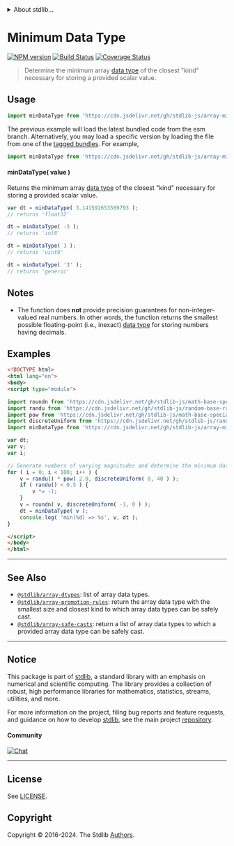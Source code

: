 <!--

@license Apache-2.0

Copyright (c) 2018 The Stdlib Authors.

Licensed under the Apache License, Version 2.0 (the "License");
you may not use this file except in compliance with the License.
You may obtain a copy of the License at

   http://www.apache.org/licenses/LICENSE-2.0

Unless required by applicable law or agreed to in writing, software
distributed under the License is distributed on an "AS IS" BASIS,
WITHOUT WARRANTIES OR CONDITIONS OF ANY KIND, either express or implied.
See the License for the specific language governing permissions and
limitations under the License.

-->


<details>
  <summary>
    About stdlib...
  </summary>
  <p>We believe in a future in which the web is a preferred environment for numerical computation. To help realize this future, we've built stdlib. stdlib is a standard library, with an emphasis on numerical and scientific computation, written in JavaScript (and C) for execution in browsers and in Node.js.</p>
  <p>The library is fully decomposable, being architected in such a way that you can swap out and mix and match APIs and functionality to cater to your exact preferences and use cases.</p>
  <p>When you use stdlib, you can be absolutely certain that you are using the most thorough, rigorous, well-written, studied, documented, tested, measured, and high-quality code out there.</p>
  <p>To join us in bringing numerical computing to the web, get started by checking us out on <a href="https://github.com/stdlib-js/stdlib">GitHub</a>, and please consider <a href="https://opencollective.com/stdlib">financially supporting stdlib</a>. We greatly appreciate your continued support!</p>
</details>

# Minimum Data Type

[![NPM version][npm-image]][npm-url] [![Build Status][test-image]][test-url] [![Coverage Status][coverage-image]][coverage-url] <!-- [![dependencies][dependencies-image]][dependencies-url] -->

> Determine the minimum array [data type][@stdlib/array/dtypes] of the closest "kind" necessary for storing a provided scalar value.

<!-- Section to include introductory text. Make sure to keep an empty line after the intro `section` element and another before the `/section` close. -->

<section class="intro">

</section>

<!-- /.intro -->

<!-- Package usage documentation. -->



<section class="usage">

## Usage

```javascript
import minDataType from 'https://cdn.jsdelivr.net/gh/stdlib-js/array-min-dtype@esm/index.mjs';
```
The previous example will load the latest bundled code from the esm branch. Alternatively, you may load a specific version by loading the file from one of the [tagged bundles](https://github.com/stdlib-js/array-min-dtype/tags). For example,

```javascript
import minDataType from 'https://cdn.jsdelivr.net/gh/stdlib-js/array-min-dtype@v0.2.0-esm/index.mjs';
```

#### minDataType( value )

Returns the minimum array [data type][@stdlib/array/dtypes] of the closest "kind" necessary for storing a provided scalar value.

```javascript
var dt = minDataType( 3.141592653589793 );
// returns 'float32'

dt = minDataType( -3 );
// returns 'int8'

dt = minDataType( 3 );
// returns 'uint8'

dt = minDataType( '3' );
// returns 'generic'
```

</section>

<!-- /.usage -->

<!-- Package usage notes. Make sure to keep an empty line after the `section` element and another before the `/section` close. -->

<section class="notes">

## Notes

-   The function does **not** provide precision guarantees for non-integer-valued real numbers. In other words, the function returns the smallest possible floating-point (i.e., inexact) [data type][@stdlib/array/dtypes] for storing numbers having decimals.

</section>

<!-- /.notes -->

<!-- Package usage examples. -->

<section class="examples">

## Examples

<!-- eslint no-undef: "error" -->

```html
<!DOCTYPE html>
<html lang="en">
<body>
<script type="module">

import roundn from 'https://cdn.jsdelivr.net/gh/stdlib-js/math-base-special-roundn@esm/index.mjs';
import randu from 'https://cdn.jsdelivr.net/gh/stdlib-js/random-base-randu@esm/index.mjs';
import pow from 'https://cdn.jsdelivr.net/gh/stdlib-js/math-base-special-pow@esm/index.mjs';
import discreteUniform from 'https://cdn.jsdelivr.net/gh/stdlib-js/random-base-discrete-uniform@esm/index.mjs';
import minDataType from 'https://cdn.jsdelivr.net/gh/stdlib-js/array-min-dtype@esm/index.mjs';

var dt;
var v;
var i;

// Generate numbers of varying magnitudes and determine the minimum data type for each value...
for ( i = 0; i < 100; i++ ) {
    v = randu() * pow( 2.0, discreteUniform( 0, 40 ) );
    if ( randu() < 0.5 ) {
        v *= -1;
    }
    v = roundn( v, discreteUniform( -1, 0 ) );
    dt = minDataType( v );
    console.log( 'min(%d) => %s', v, dt );
}

</script>
</body>
</html>
```

</section>

<!-- /.examples -->

<!-- Section to include cited references. If references are included, add a horizontal rule *before* the section. Make sure to keep an empty line after the `section` element and another before the `/section` close. -->

<section class="references">

</section>

<!-- /.references -->

<!-- Section for related `stdlib` packages. Do not manually edit this section, as it is automatically populated. -->

<section class="related">

* * *

## See Also

-   <span class="package-name">[`@stdlib/array-dtypes`][@stdlib/array/dtypes]</span><span class="delimiter">: </span><span class="description">list of array data types.</span>
-   <span class="package-name">[`@stdlib/array-promotion-rules`][@stdlib/array/promotion-rules]</span><span class="delimiter">: </span><span class="description">return the array data type with the smallest size and closest kind to which array data types can be safely cast.</span>
-   <span class="package-name">[`@stdlib/array-safe-casts`][@stdlib/array/safe-casts]</span><span class="delimiter">: </span><span class="description">return a list of array data types to which a provided array data type can be safely cast.</span>

</section>

<!-- /.related -->

<!-- Section for all links. Make sure to keep an empty line after the `section` element and another before the `/section` close. -->


<section class="main-repo" >

* * *

## Notice

This package is part of [stdlib][stdlib], a standard library with an emphasis on numerical and scientific computing. The library provides a collection of robust, high performance libraries for mathematics, statistics, streams, utilities, and more.

For more information on the project, filing bug reports and feature requests, and guidance on how to develop [stdlib][stdlib], see the main project [repository][stdlib].

#### Community

[![Chat][chat-image]][chat-url]

---

## License

See [LICENSE][stdlib-license].


## Copyright

Copyright &copy; 2016-2024. The Stdlib [Authors][stdlib-authors].

</section>

<!-- /.stdlib -->

<!-- Section for all links. Make sure to keep an empty line after the `section` element and another before the `/section` close. -->

<section class="links">

[npm-image]: http://img.shields.io/npm/v/@stdlib/array-min-dtype.svg
[npm-url]: https://npmjs.org/package/@stdlib/array-min-dtype

[test-image]: https://github.com/stdlib-js/array-min-dtype/actions/workflows/test.yml/badge.svg?branch=v0.2.0
[test-url]: https://github.com/stdlib-js/array-min-dtype/actions/workflows/test.yml?query=branch:v0.2.0

[coverage-image]: https://img.shields.io/codecov/c/github/stdlib-js/array-min-dtype/main.svg
[coverage-url]: https://codecov.io/github/stdlib-js/array-min-dtype?branch=main

<!--

[dependencies-image]: https://img.shields.io/david/stdlib-js/array-min-dtype.svg
[dependencies-url]: https://david-dm.org/stdlib-js/array-min-dtype/main

-->

[chat-image]: https://img.shields.io/gitter/room/stdlib-js/stdlib.svg
[chat-url]: https://app.gitter.im/#/room/#stdlib-js_stdlib:gitter.im

[stdlib]: https://github.com/stdlib-js/stdlib

[stdlib-authors]: https://github.com/stdlib-js/stdlib/graphs/contributors

[umd]: https://github.com/umdjs/umd
[es-module]: https://developer.mozilla.org/en-US/docs/Web/JavaScript/Guide/Modules

[deno-url]: https://github.com/stdlib-js/array-min-dtype/tree/deno
[deno-readme]: https://github.com/stdlib-js/array-min-dtype/blob/deno/README.md
[umd-url]: https://github.com/stdlib-js/array-min-dtype/tree/umd
[umd-readme]: https://github.com/stdlib-js/array-min-dtype/blob/umd/README.md
[esm-url]: https://github.com/stdlib-js/array-min-dtype/tree/esm
[esm-readme]: https://github.com/stdlib-js/array-min-dtype/blob/esm/README.md
[branches-url]: https://github.com/stdlib-js/array-min-dtype/blob/main/branches.md

[stdlib-license]: https://raw.githubusercontent.com/stdlib-js/array-min-dtype/main/LICENSE

<!-- <related-links> -->

[@stdlib/array/dtypes]: https://github.com/stdlib-js/array-dtypes/tree/esm

[@stdlib/array/promotion-rules]: https://github.com/stdlib-js/array-promotion-rules/tree/esm

[@stdlib/array/safe-casts]: https://github.com/stdlib-js/array-safe-casts/tree/esm

<!-- </related-links> -->

</section>

<!-- /.links -->
